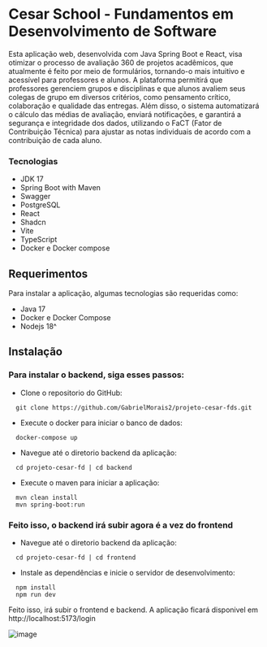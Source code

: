 # Cesar School - Fundamentos em Desenvolvimento de Software

Esta aplicação web, desenvolvida com Java Spring Boot e React, visa otimizar o processo de avaliação 360 de projetos acadêmicos, que atualmente é feito por meio de formulários, tornando-o mais intuitivo e acessível para professores e alunos. A plataforma permitirá que professores gerenciem grupos e disciplinas e que alunos avaliem seus colegas de grupo em diversos critérios, como pensamento crítico, colaboração e qualidade das entregas. Além disso, o sistema automatizará o cálculo das médias de avaliação, enviará notificações, e garantirá a segurança e integridade dos dados, utilizando o FaCT (Fator de Contribuição Técnica) para ajustar as notas individuais de acordo com a contribuição de cada aluno.

### Tecnologias

- JDK 17
- Spring Boot with Maven
- Swagger
- PostgreSQL
- React
- Shadcn
- Vite
- TypeScript
- Docker e Docker compose

## Requerimentos

Para instalar a aplicação, algumas tecnologias são requeridas como:

- Java 17
- Docker e Docker Compose
- Nodejs 18^

## Instalação

### Para instalar o backend, siga esses passos:

- Clone o repositorio do GitHub:

```shel
  git clone https://github.com/GabrielMorais2/projeto-cesar-fds.git
```

- Execute o docker para iniciar o banco de dados:

```shel
  docker-compose up
```

- Navegue até o diretorio backend da aplicação:

```shel
  cd projeto-cesar-fd | cd backend
```

- Execute o maven para iniciar a aplicação:

```shel
  mvn clean install
  mvn spring-boot:run
```

### Feito isso, o backend irá subir agora é a vez do frontend

- Navegue até o diretorio backend da aplicação:

```shel
  cd projeto-cesar-fd | cd frontend
```

- Instale as dependências e inicie o servidor de desenvolvimento:
  
```shel
  npm install
  npm run dev
```

Feito isso, irá subir o frontend e backend. A aplicação ficará disponivel em  http://localhost:5173/login

![image](https://github.com/user-attachments/assets/c4bef6c1-07ac-4818-8718-68218f578fd0)
